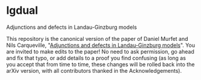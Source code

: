 # lgdual
Adjunctions and defects in Landau-Ginzburg models

This repository is the canonical version of the paper of Daniel Murfet and Nils Carqueville, "[Adjunctions and defects in Landau-Ginzburg models](http://arxiv.org/abs/1208.1481)". You are invited to make edits to the paper! No need to ask permission, go ahead and fix that typo, or add details to a proof you find confusing (as long as you accept that from time to time, these changes will be rolled back into the arXiv version, with all contributors thanked in the Acknowledgements).
